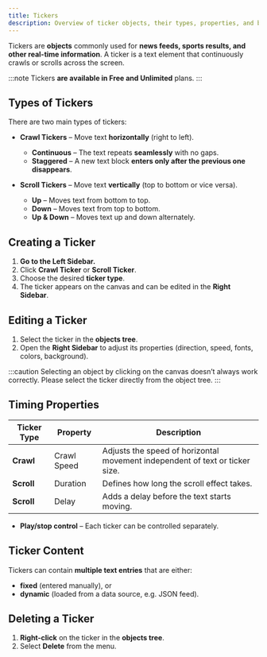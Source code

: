 ```yaml
---
title: Tickers
description: Overview of ticker objects, their types, properties, and behavior in Tweenly.
---
```


Tickers are **objects** commonly used for **news feeds, sports results, and other real-time information**. A ticker is a text element that continuously crawls or scrolls across the screen.  

:::note
Tickers **are available in Free and Unlimited** plans.
:::

## Types of Tickers

There are two main types of tickers:  

- **Crawl Tickers** – Move text **horizontally** (right to left).  
  - **Continuous** – The text repeats **seamlessly** with no gaps.  
  - **Staggered** – A new text block **enters only after the previous one disappears**.  

- **Scroll Tickers** – Move text **vertically** (top to bottom or vice versa).  
  - **Up** – Moves text from bottom to top.  
  - **Down** – Moves text from top to bottom.  
  - **Up & Down** – Moves text up and down alternately.  

## Creating a Ticker

1. **Go to the Left Sidebar.**  
2. Click **Crawl Ticker** or **Scroll Ticker**.  
3. Choose the desired **ticker type**.  
4. The ticker appears on the canvas and can be edited in the **Right Sidebar**.  

## Editing a Ticker

1. Select the ticker in the **objects tree**.  
2. Open the **Right Sidebar** to adjust its properties (direction, speed, fonts, colors, background).  

:::caution
Selecting an object by clicking on the canvas doesn’t always work correctly. Please select the ticker directly from the object tree.
:::

## Timing Properties

| **Ticker Type** | **Property**   | **Description** |
|-----------------|----------------|-----------------|
| **Crawl**       | Crawl Speed    | Adjusts the speed of horizontal movement independent of text or ticker size. |
| **Scroll**      | Duration       | Defines how long the scroll effect takes. |
| **Scroll**      | Delay          | Adds a delay before the text starts moving. |

- **Play/stop control** – Each ticker can be controlled separately.  

## Ticker Content

Tickers can contain **multiple text entries** that are either:  

- **fixed** (entered manually), or  
- **dynamic** (loaded from a data source, e.g. JSON feed).  

## Deleting a Ticker

1. **Right-click** on the ticker in the **objects tree**.  
2. Select **Delete** from the menu.  

<!-- 
## Known Issues & Limitations

🚧 **Current Issues in Tickers:**  

- **Tickers occasionally freeze** – Refreshing the **timeline** resolves this.  
- **Tickers using Data Sources flicker in the editor** – The exported version works correctly.  
- **Hidden tickers in the editor still appear in the export.**  
- **IsEditable fields generate automatic class names**, which **cannot currently be changed**.  
  - ✅ **Planned for Ticker v2:** Customizable class names.  

## Example Metadata Structure

Tickers store text content in a structured format. Below is an example of **ticker metadata in JSON**:  

```html
<meta property='JSONparams' content='$$[
  { "NameNM": "text-0", "Value": "{di/0} 0 (1)", "Kind": null },
  { "NameNM": "text-1", "Value": "{di/1} 1 (2)", "Kind": null },
  { "NameNM": "text-2", "Value": "{di/0} 0 (3)", "Kind": null },
  { "NameNM": "text-3", "Value": "{di/1} 1 (4)", "Kind": null },
  { "NameNM": "text-4", "Value": "Dino {di/0} 0 🦕 (5)", "Kind": null },
  { "NameNM": "text-5", "Value": "Lorem ipsum (6)", "Kind": null },
  { "NameNM": "text-6", "Value": "{di/1} 🦖 (7)", "Kind": null },
  { "NameNM": "text-7", "Value": "Start (8)", "Kind": null },
  { "NameNM": "text-8", "Value": "End (9)", "Kind": null }
]$$'> 
